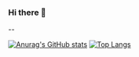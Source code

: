 ### Hi there 👋


--

[![Anurag's GitHub stats](https://github-readme-stats.vercel.app/api?username=PixelAlex)](https://github.com/anuraghazra/github-readme-stats)
​​[![Top Langs](https://github-readme-stats.vercel.app/api/top-langs/​?username=PixelAlex&langs_count=8​)](https://github.com/anuraghazra/github-readme-stats)

